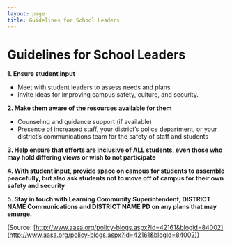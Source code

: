 ```yaml
---
layout: page
title: Guidelines for School Leaders
---
```


Guidelines for School Leaders
=============================

**1. Ensure student input**

  * Meet with student leaders to assess needs and plans
  * Invite ideas for improving campus safety, culture, and security.
  
**2. Make them aware of the resources available for them**

  * Counseling and guidance support (if available)
  * Presence of increased staff, your district’s police department, or your district’s communications team for the safety of staff and students
  
**3. Help ensure that efforts are inclusive of ALL students, even those who may hold differing views or wish to not participate**

**4. With student input, provide space on campus for students to assemble peacefully, but also ask students not to move off of campus for their own safety and security**

**5. Stay in touch with Learning Community Superintendent, DISTRICT NAME Communications and DISTRICT NAME PD on any plans that may emerge.**

(Source: [http://www.aasa.org/policy-blogs.aspx?id=42161&blogid=84002](http://www.aasa.org/policy-blogs.aspx?id=42161&blogid=84002))
